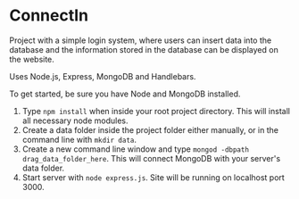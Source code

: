 # ConnectIn

Project with a simple login system, where users can insert data into the database and the information stored in the database can be displayed on the website.

Uses Node.js, Express, MongoDB and Handlebars.

To get started, be sure you have Node and MongoDB installed.

1. Type `npm install` when inside your root project directory. This will install all necessary node modules. 
2. Create a data folder inside the project folder either manually, or in the command line with `mkdir data`.
3. Create a new command line window and type `mongod -dbpath drag_data_folder_here`. This will connect MongoDB with your server's data folder.
4. Start server with `node express.js`. Site will be running on localhost port 3000.

